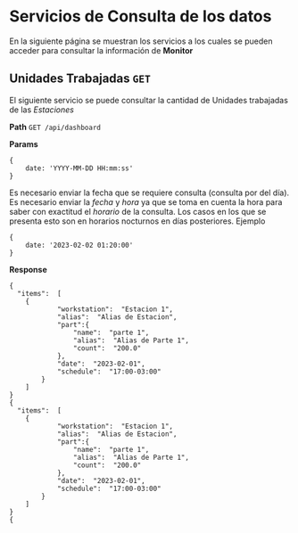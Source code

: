


# Servicios de Consulta de los datos

En la siguiente página se muestran los servicios a los cuales se pueden acceder para consultar la información de **Monitor**

## Unidades Trabajadas `GET`
El siguiente servicio se puede consultar la cantidad de Unidades trabajadas de las _Estaciones_

**Path**
`GET /api/dashboard`

**Params**
```
{
	date: 'YYYY-MM-DD HH:mm:ss'
}
```
Es necesario enviar la fecha que se requiere consulta (consulta por del día). Es necesario enviar la *fecha* y *hora* ya que se toma en cuenta la hora para saber con exactitud el *horario* de la consulta. Los casos en los que se presenta esto son en horarios nocturnos en días posteriores. Ejemplo

```
{
	date: '2023-02-02 01:20:00'
}
```
**Response**
```
{
  "items":  [
    {
			"workstation":  "Estacion 1",
			"alias":  "Alias de Estacion",
			"part":{
				"name":  "parte 1",
				"alias":  "Alias de Parte 1",
				"count":  "200.0"
			},
			"date":  "2023-02-01",
			"schedule":  "17:00-03:00"
		}
	]
}
{
  "items":  [
    {
			"workstation":  "Estacion 1",
			"alias":  "Alias de Estacion",
			"part":{
				"name":  "parte 1",
				"alias":  "Alias de Parte 1",
				"count":  "200.0"
			},
			"date":  "2023-02-01",
			"schedule":  "17:00-03:00"
		}
	]
}
{
```
<!--stackedit_data:
eyJoaXN0b3J5IjpbLTIwMTEwMDcyMjgsMTAzMDYxMjMzOV19
-->